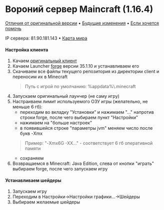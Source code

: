 # Вороний сервер Maincraft (1.16.4)

[Отличия от оригинальной версии](https://github.com/Intaria/minecraft/blob/main/docs/changes.md) • [Будущие изменения](https://github.com/Intaria/minecraft/blob/main/docs/plans.md) • [Если хочется помочь](https://github.com/Intaria/minecraft/blob/main/docs/modding-instruction.md)

IP сервера: 81.90.181.143 • [Карта мира](http://81.90.181.143:8123/) 

#### Настройка клиента
1. Качаем [оригинальный клиент](https://www.minecraft.net/ru-ru/download)
2. Качаем Launcher [forge](http://files.minecraftforge.net/) версии 35.1.10  и устанавливаем его
3. Скачиваем все файлы текущего репозитория из директории client и переносим их в Minecraft 
   >Путь с игрой по умолчанию: %appdata%\\.minecraft
4. Запускаем оригинальный лаунчер (не саму игру)
5. Настраиваем лимит используемого ОЗУ игры (желательно, не меньше 6 гб):
   - переходим во вкладку "Установки" и нажимаем "..." напротив строки forge, после чего выбираем пункт "Настройки"
   - нажимаем на "больше настроек"
   - в появившейся строке "параметры jvm" меняем число после букв -Xmx
   >Пример: "-Xmx6G -XX..." - соответствует 6 гб оперативной памяти
   - сохраняем
6. Возвращаемся в Minecraft: Java Edition, слева от кнопки "играть" выбираем forge, после чего запускаем игру

#### Устанавливаем шейдеры
1. Запускаем игру
2. Переходим в Настройки->Настройки графики...->Шейдеры
3. Выбираем желаемые шейдеры
